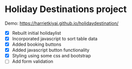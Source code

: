 # Holiday Destinations project

Demo: https://harrietkiyai.github.io/holidaydestination/

- [x] Rebuilt initial holidaylist
- [x] Incorporated javascript to sort table data
- [x] Added booking buttons
- [x] Added javascript button functionality 
- [x] Styling using some css and bootstrap
- [ ] Add form validation
